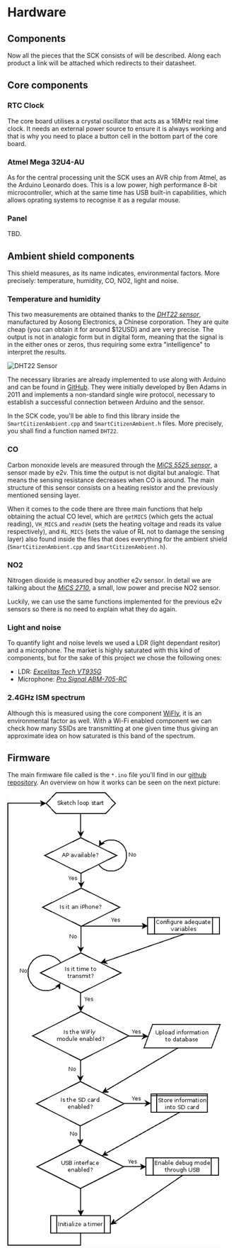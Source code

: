 # Hardware

## Components

Now all the pieces that the SCK consists of will be described. Along each product a link will be attached which redirects to their datasheet.

## Core components
### RTC Clock
The core board utilises a crystal oscillator that acts as a 16MHz real time clock. It needs an external power source to ensure it is always working and that is why you need to place a button cell in the bottom part of the core board.

### Atmel Mega 32U4-AU
As for the central processing unit the SCK uses an AVR chip from Atmel, as the Arduino Leonardo does. This is a low power, high performance 8-bit microcontroller, which at the same time has USB built-in capabilities, which allows oprating systems to recognise it as a regular mouse.

### Panel
TBD.

## Ambient shield components
This shield measures, as its name indicates, environmental factors. More precisely: temperature, humidity, CO, NO2, light and noise.

### Temperature and humidity
This two measurements are obtained thanks to the [*DHT22 sensor*](http://dlnmh9ip6v2uc.cloudfront.net/datasheets/Sensors/Weather/RHT03.pdf), manufactured by Aosong Electronics, a Chinese corporation. They are quite cheap (you can obtain it for around $12USD) and are very precise. The output is not in analogic form but in digital form, meaning that the signal is in the either ones or zeros, thus requiring some extra "intelligence" to interpret the results.

![DHT22 Sensor](../pics/dht22)

The necessary libraries are already implemented to use along with Arduino and can be found in [GitHub](https://github.com/nethoncho/Arduino-DHT22). They were initially developed by Ben Adams in 2011 and implements a non-standard single wire protocol, necessary to establish a successful connection between Arduino and the sensor.

In the SCK code, you'll be able to find this library inside the `SmartCitizenAmbient.cpp` and `SmartCitizenAmbient.h` files. More precisely, you shall find a function named `DHT22`.

### CO
Carbon monoxide levels are measured through the [*MiCS 5525 sensor*](http://www.e2v.com/e2v/assets/File/sensors_datasheets/metal_oxide/MICS-5525.pdf), a sensor made by e2v. This time the output is not digital but analogic. That means the sensing resistance decreases when CO is around. The main structure of this sensor consists on a heating resistor and the previously mentioned sensing layer.

When it comes to the code there are three main functions that help obtaining the actual CO level, which are `getMICS` (which gets the actual reading), `VH_MICS` and `readVH` (sets the heating voltage and reads its value respectively), and `RL_MICS` (sets the value of RL not to damage the sensing layer) also found inside the files that does everything for the ambient shield (`SmartCitizenAmbient.cpp` and `SmartCitizenAmbient.h`).

### NO2
Nitrogen dioxide is measured buy another e2v sensor. In detail we are talking about the [*MiCS 2710*](http://www.e2v.com/e2v/assets/File/sensors_datasheets/metal_oxide/MICS-2710.pdf), a small, low power and precise NO2 sensor.

Luckily, we can use the same functions implemented for the previous e2v sensors so there is no need to explain what they do again.

### Light and noise
To quantify light and noise levels we used a LDR (light dependant resitor) and a microphone. The market is highly saturated with this kind of components, but for the sake of this project we chose the following ones:
- LDR: [*Excelitas Tech VT935G*](http://www.farnell.com/datasheets/1475763.pdf)
- Microphone: [*Pro Signal ABM-705-RC*](http://www.farnell.com/datasheets/1671459.pdf)

### 2.4GHz ISM spectrum
Although this is measured using the core component [WiFly](https://www.sparkfun.com/datasheets/Wireless/WiFi/rn-131-ds.pdf), it is an environmental factor as well. With a Wi-Fi enabled component we can check how many SSIDs are transmitting at one given time thus giving an approximate idea on how saturated is this band of the spectrum.

## Firmware
The main firmware file called is the `*.ino` file you'll find in our [github repository](https://github.com/fablabbcn/Smart-Citizen-Kit). An overview on how it works can be seen on the next picture:

![SCK firmware flow diagram](../pics/SCK_firm.png)
